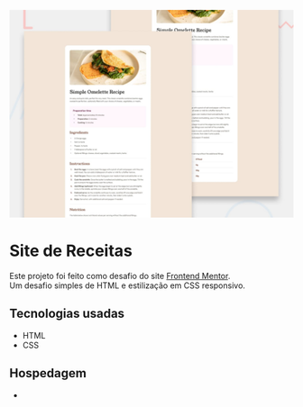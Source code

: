 ![](preview.jpg)
# Site de Receitas
Este projeto foi feito como desafio do site  [Frontend Mentor](https://www.frontendmentor.io/home). <br>
  Um desafio simples de HTML e estilização em CSS responsivo.

## Tecnologias usadas
  - HTML
  - CSS

  ## Hospedagem
  - []()

